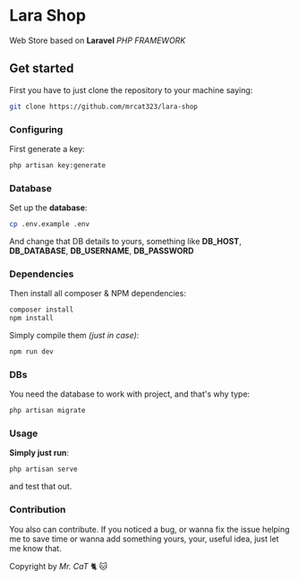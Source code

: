 # Lara Shop
Web Store based on **Laravel** *PHP FRAMEWORK*
## Get started
First you have to just clone the repository to your machine saying:
```BASH
git clone https://github.com/mrcat323/lara-shop
```
### Configuring
First generate a key:
```BASH
php artisan key:generate
```
### Database
Set up the **database**:
```BASH
cp .env.example .env
```
And change that DB details to yours, something like **DB_HOST**, **DB_DATABASE**, **DB_USERNAME**, **DB_PASSWORD**
### Dependencies
Then install all composer & NPM dependencies:
```BASH
composer install
npm install
```
Simply compile them *(just in case)*:
```BASH
npm run dev
```
### DBs
You need the database to work with project, and that's why type:
```BASH
php artisan migrate
```
### Usage
**Simply just run**:
```BASH
php artisan serve
```
and test that out.
### Contribution
You also can contribute. If you noticed a bug, or wanna fix the issue helping me to save time or wanna add something yours, your, useful idea, just let me know that.

Copyright by *Mr. CaT* :cat2: :cat:
